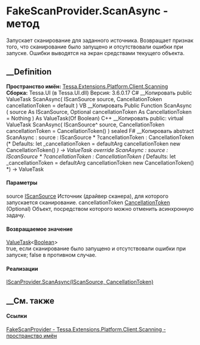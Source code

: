# FakeScanProvider.ScanAsync - метод
Запускает сканирование для заданного источника. Возвращает признак того, что
сканирование было запущено и отсутствовали ошибки при запуске. Ошибки
выводятся на экран средствами текущего объекта.
## __Definition
 **Пространство имён:**
[Tessa.Extensions.Platform.Client.Scanning](N_Tessa_Extensions_Platform_Client_Scanning.htm)  
 **Сборка:** Tessa.UI (в Tessa.UI.dll) Версия: 3.6.0.17
C# __Копировать
     public ValueTask<bool> ScanAsync(
    	IScanSource source,
    	CancellationToken cancellationToken = default
    )
VB __Копировать
     Public Function ScanAsync ( 
    	source As IScanSource,
    	Optional cancellationToken As CancellationToken = Nothing
    ) As ValueTask(Of Boolean)
C++ __Копировать
     public:
    virtual ValueTask<bool> ScanAsync(
    	IScanSource^ source, 
    	CancellationToken cancellationToken = CancellationToken()
    ) sealed
F# __Копировать
     abstract ScanAsync : 
            source : IScanSource * 
            ?cancellationToken : CancellationToken 
    (* Defaults:
            let _cancellationToken = defaultArg cancellationToken new CancellationToken()
    *)
    -> ValueTask<bool> 
    override ScanAsync : 
            source : IScanSource * 
            ?cancellationToken : CancellationToken 
    (* Defaults:
            let _cancellationToken = defaultArg cancellationToken new CancellationToken()
    *)
    -> ValueTask<bool> 
#### Параметры
source [IScanSource](T_Tessa_Host_IScanSource.htm)
    Источник (драйвер сканера), для которого запускается сканирование.
cancellationToken
[CancellationToken](https://learn.microsoft.com/dotnet/api/system.threading.cancellationtoken)
(Optional)
    Объект, посредством которого можно отменить асинхронную задачу.
#### Возвращаемое значение
[ValueTask](https://learn.microsoft.com/dotnet/api/system.threading.tasks.valuetask-1)<[Boolean](https://learn.microsoft.com/dotnet/api/system.boolean)>  
true, если сканирование было запущено и отсутствовали ошибки при запуске;
false в противном случае.
#### Реализации
[IScanProvider.ScanAsync(IScanSource,
CancellationToken)](M_Tessa_Extensions_Platform_Client_Scanning_IScanProvider_ScanAsync.htm)  
##  __См. также
#### Ссылки
[FakeScanProvider -
](T_Tessa_Extensions_Platform_Client_Scanning_FakeScanProvider.htm)
[Tessa.Extensions.Platform.Client.Scanning - пространство
имён](N_Tessa_Extensions_Platform_Client_Scanning.htm)
